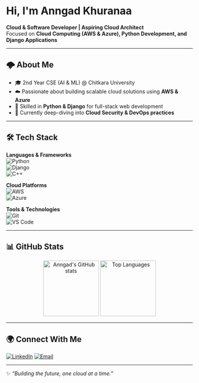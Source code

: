 # Hi, I'm Anngad Khuranaa 

 **Cloud & Software Developer | Aspiring Cloud Architect**  
Focused on **Cloud Computing (AWS & Azure), Python Development, and Django Applications**  

---

## 🌩️ About Me  
- 🎓 2nd Year CSE (AI & ML) @ Chitkara University  
- ☁️ Passionate about building scalable cloud solutions using **AWS & Azure**  
- 🐍 Skilled in **Python & Django** for full-stack web development  
- 📘 Currently deep-diving into **Cloud Security & DevOps practices**  

---

## 🛠️ Tech Stack  

**Languages & Frameworks**  
![Python](https://img.shields.io/badge/Python-3776AB?style=for-the-badge&logo=python&logoColor=white)  
![Django](https://img.shields.io/badge/Django-092E20?style=for-the-badge&logo=django&logoColor=white)  
![C++](https://img.shields.io/badge/C++-00599C?style=for-the-badge&logo=cplusplus&logoColor=white)  

**Cloud Platforms**  
![AWS](https://img.shields.io/badge/AWS-232F3E?style=for-the-badge&logo=amazon-aws&logoColor=white)  
![Azure](https://img.shields.io/badge/Azure-0078D4?style=for-the-badge&logo=microsoftazure&logoColor=white)  

**Tools & Technologies**  
![Git](https://img.shields.io/badge/Git-F05032?style=for-the-badge&logo=git&logoColor=white)  
![VS Code](https://img.shields.io/badge/VSCode-007ACC?style=for-the-badge&logo=visual-studio-code&logoColor=white)  


---

## 📊 GitHub Stats  

<p align="center">
  <img src="https://github-readme-stats.vercel.app/api?username=anngadkhuranaa&show_icons=true&theme=tokyonight" alt="Anngad's GitHub stats" height="150"/>
  <img src="https://github-readme-stats.vercel.app/api/top-langs/?username=anngadkhuranaa&layout=compact&theme=tokyonight" alt="Top Languages" height="150"/>
</p>

---

## 🌍 Connect With Me  

[![LinkedIn](https://img.shields.io/badge/LinkedIn-Anngad_Khuranaa-blue?style=for-the-badge&logo=linkedin)](https://www.linkedin.com/in/anngad-khuranaa-699757306) 
[![Email](https://img.shields.io/badge/Email-anngadkhuranaa210906@gmail.com-red?style=for-the-badge&logo=gmail&logoColor=white)](mailto:anngadkhuranaa210906@gmail.com)  


---

✨ *“Building the future, one cloud at a time.”*  
